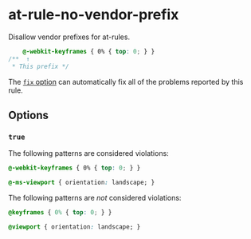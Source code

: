 # at-rule-no-vendor-prefix

Disallow vendor prefixes for at-rules.

<!-- prettier-ignore -->
```css
    @-webkit-keyframes { 0% { top: 0; } }
/**  ↑
 * This prefix */
```

The [`fix` option](https://github.com/stylelint/stylelint/tree/13.13.1/docs/user-guide/usage/options.md#fix) can automatically fix all of the problems reported by this rule.

## Options

### `true`

The following patterns are considered violations:

<!-- prettier-ignore -->
```css
@-webkit-keyframes { 0% { top: 0; } }
```

<!-- prettier-ignore -->
```css
@-ms-viewport { orientation: landscape; }
```

The following patterns are _not_ considered violations:

<!-- prettier-ignore -->
```css
@keyframes { 0% { top: 0; } }
```

<!-- prettier-ignore -->
```css
@viewport { orientation: landscape; }
```
